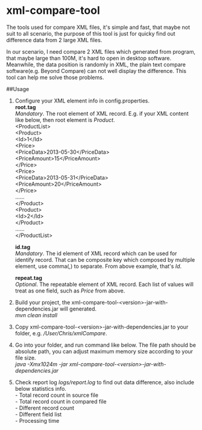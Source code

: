 xml-compare-tool
================

The tools used for compare XML files, it's simple and fast, that maybe not suit to all scenario, the purpose of this tool is just for quicky find out difference data from 2 large XML files.

In our scenario, I need compare 2 XML files which generated from program, that maybe large than 100M, it's hard to open in desktop software. Meanwhile, the data position is randomly in XML, the plain text compare software(e.g. Beyond Compare) can not well display the difference. This tool can help me solve those problems.

##Usage

1. Configure your XML element info in config.properties.   
   **root.tag**   
   *Mandatory*. The root element of XML record.
   E.g. if your XML content like below, then root element is *Product*.   
   \<ProductList>   
      \<Product>   
          \<Id>1\</Id>  
          \<Price>   
             \<PriceData>2013-05-30\</PriceData>  
             \<PriceAmount>15\</PriceAmount>  
          \</Price>  
          \<Price>  
             \<PriceData>2013-05-31\</PriceData>   
             \<PriceAmount>20\</PriceAmount>   
          \</Price>   
          ……   
      \</Product>    
      \<Product>   
          \<Id>2\</Id>   
      \</Product>     
      ……   
   \</ProductList>   
   
   **id.tag**  
   *Mandatory*. The id element of XML record which can be used for identify record. That can be composite key which composed by multiple element, use comma(,) to separate. From above example, that's *Id*.
   
   **repeat.tag**   
   *Optional*. The repeatable element of XML record. Each list of values will treat as one field, such as *Price* from above.
   
2. Build your project, the xml-compare-tool-\<version>-jar-with-dependencies.jar will generated.   
   *mvn clean install*

3. Copy xml-compare-tool-\<version>-jar-with-dependencies.jar to your folder, e.g. */User/Chris/xmlCompare*.

4. Go into your folder, and run command like below. The file path should be absolute path, you can adjust maximum memory size according to your file size.  
   *java -Xmx1024m -jar xml-compare-tool-\<version>-jar-with-dependencies.jar <source file> <compared file>*

5. Check report log *logs/report.log* to find out data difference, also include below statistics info.  
   \- Total record count in source file  
   \- Total record count in compared file  
   \- Different record count  
   \- Different field list  
   \- Processing time  

